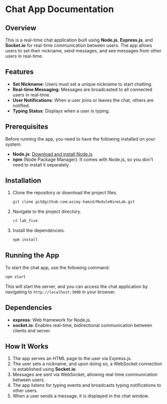 # Chat App Documentation

## Overview

This is a real-time chat application built using **Node.js**, **Express.js**, and **Socket.io** for real-time communication between users. The app allows users to set their nickname, send messages, and see messages from other users in real-time.

## Features

- **Set Nickname**: Users must set a unique nickname to start chatting.
- **Real-time Messaging**: Messages are broadcasted to all connected users in real-time.
- **User Notifications**: When a user joins or leaves the chat, others are notified.
- **Typing Status**: Displays when a user is typing.

## Prerequisites

Before running the app, you need to have the following installed on your system:

- **Node.js**: [Download and install Node.js](https://nodejs.org/)
- **npm** (Node Package Manager): It comes with Node.js, so you don't need to install it separately.

## Installation

1. Clone the repository or download the project files.

   ```bash
   git clone git@github.com:azimy-hamid/ModuleNineLab.git
   ```

2. Navigate to the project directory.

   ```bash
   cd lab_five
   ```

3. Install the dependencies.
   ```bash
   npm install
   ```

## Running the App

To start the chat app, use the following command:

```bash
npm start
```

This will start the server, and you can access the chat application by navigating to `http://localhost:3000` in your browser.

## Dependencies

- **express**: Web framework for Node.js.
- **socket.io**: Enables real-time, bidirectional communication between clients and server.

## How It Works

1. The app serves an HTML page to the user via Express.js.
2. The user sets a nickname, and upon doing so, a WebSocket connection is established using **Socket.io**.
3. Messages are sent via WebSocket, allowing real-time communication between users.
4. The app listens for typing events and broadcasts typing notifications to other users.
5. When a user sends a message, it is displayed in the chat window.
